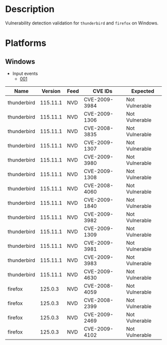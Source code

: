 # Description

Vulnerability detection validation for `thunderbird` and `firefox` on Windows.

# Platforms

## Windows

- Input events
  - [001](input_001.json)

| Name          | Version  | Feed  | CVE IDs        | Expected       |
| ------------- | -------- | ----- | -------------- | -------------- |
| thunderbird   | 115.11.1 | NVD   | CVE-2009-3984  | Not Vulnerable |
| thunderbird   | 115.11.1 | NVD   | CVE-2009-1306  | Not Vulnerable |
| thunderbird   | 115.11.1 | NVD   | CVE-2008-3835  | Not Vulnerable |
| thunderbird   | 115.11.1 | NVD   | CVE-2009-1307  | Not Vulnerable |
| thunderbird   | 115.11.1 | NVD   | CVE-2009-3980  | Not Vulnerable |
| thunderbird   | 115.11.1 | NVD   | CVE-2009-1308  | Not Vulnerable |
| thunderbird   | 115.11.1 | NVD   | CVE-2008-4060  | Not Vulnerable |
| thunderbird   | 115.11.1 | NVD   | CVE-2009-1840  | Not Vulnerable |
| thunderbird   | 115.11.1 | NVD   | CVE-2009-3982  | Not Vulnerable |
| thunderbird   | 115.11.1 | NVD   | CVE-2009-1309  | Not Vulnerable |
| thunderbird   | 115.11.1 | NVD   | CVE-2009-3981  | Not Vulnerable |
| thunderbird   | 115.11.1 | NVD   | CVE-2009-3983  | Not Vulnerable |
| thunderbird   | 115.11.1 | NVD   | CVE-2009-4630  | Not Vulnerable |
| firefox       | 125.0.3  | NVD   | CVE-2008-4059  | Not Vulnerable |
| firefox       | 125.0.3  | NVD   | CVE-2008-2399  | Not Vulnerable |
| firefox       | 125.0.3  | NVD   | CVE-2009-2469  | Not Vulnerable |
| firefox       | 125.0.3  | NVD   | CVE-2009-4102  | Not Vulnerable |




